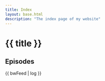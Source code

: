 ```yaml
---
title: Index
layout: base.html
description: "The index page of my website"
---
```

# {{ title }}

## Episodes
{{ bwFeed | log }}